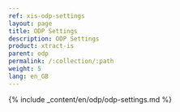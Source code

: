 ```yaml
---
ref: xis-odp-settings
layout: page
title: ODP Settings
description: ODP Settings
product: xtract-is
parent: odp
permalink: /:collection/:path
weight: 5
lang: en_GB
---
```


{% include _content/en/odp/odp-settings.md %} 